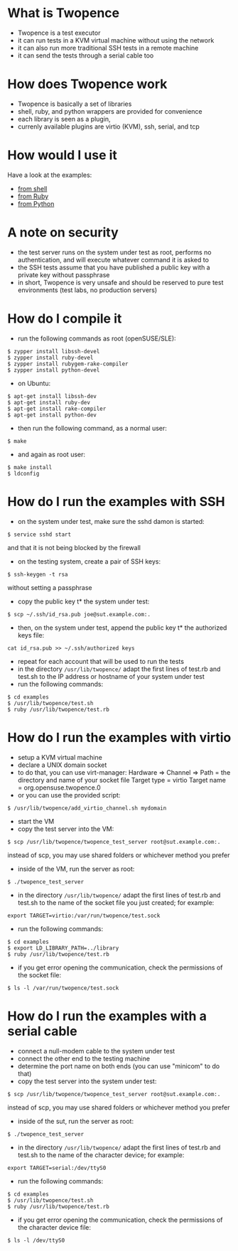 # What is Twopence

* Twopence is a test executor
* it can run tests in a KVM virtual machine without using the network
* it can also run more traditional SSH tests in a remote machine
* it can send the tests through a serial cable too

# How does Twopence work

* Twopence is basically a set of libraries
* shell, ruby, and python wrappers are provided for convenience
* each library is seen as a plugin,
* currenly available plugins are virtio (KVM), ssh, serial, and tcp

# How would I use it

Have a look at the examples:

* [from shell](examples/example.sh)
* [from Ruby](examples/example.rb)
* [from Python](examples/example.py)

# A note on security

* the test server runs on the system under test as root, performs no authentication,
  and will execute whatever command it is asked to
* the SSH tests assume that you have published a public key
  with a private key without passphrase
* in short, Twopence is very unsafe and should be reserved to
  pure test environments (test labs, no production servers)

# How do I compile it


* run the following commands as root (openSUSE/SLE):

```console
$ zypper install libssh-devel
$ zypper install ruby-devel
$ zypper install rubygem-rake-compiler
$ zypper install python-devel
```

* on Ubuntu:

```console
$ apt-get install libssh-dev
$ apt-get install ruby-dev
$ apt-get install rake-compiler
$ apt-get install python-dev
```

* then run the following command, as a normal user:

```console
$ make
```

* and again as root user:

```console
$ make install
$ ldconfig
```

# How do I run the examples with SSH

* on the system under test, make sure the sshd damon is started:

```console
$ service sshd start
```

and that it is not being blocked by the firewall

* on the testing system, create a pair of SSH keys:

```console
$ ssh-keygen -t rsa
```

without setting a passphrase

* copy the public key t* the system under test:

```console
$ scp ~/.ssh/id_rsa.pub joe@sut.example.com:.
```
* then, on the system under test, append the public key t* the
  authorized keys file:

```console
cat id_rsa.pub >> ~/.ssh/authorized keys
```

* repeat for each account that will be used to run the tests
* in the directory `/usr/lib/twopence/`
  adapt the first lines of test.rb and test.sh to the IP address or hostname of your system under test
* run the following commands:

```console
$ cd examples
$ /usr/lib/twopence/test.sh
$ ruby /usr/lib/twopence/test.rb
```

# How do I run the examples with virtio

* setup a KVM virtual machine
* declare a UNIX domain socket
* to do that, you can use virt-manager:
  Hardware => Channel =>
  Path = the directory and name of your socket file
  Target type = virtio
  Target name = org.opensuse.twopence.0
* or you can use the provided script:

```console
$ /usr/lib/twopence/add_virtio_channel.sh mydomain
```

* start the VM
* copy the test server into the VM:

```console
$ scp /usr/lib/twopence/twopence_test_server root@sut.example.com:.
```

instead of scp, you may use shared folders or whichever method you prefer

*  inside of the VM, run the server as root:

```console
$ ./twopence_test_server
```

* in the directory `/usr/lib/twopence/`
  adapt the first lines of test.rb and test.sh
  to the name of the socket file you just created; for example:

```console
export TARGET=virtio:/var/run/twopence/test.sock
```

* run the following commands:

```console
$ cd examples
$ export LD_LIBRARY_PATH=../library
$ ruby /usr/lib/twopence/test.rb
```

* if you get error opening the communication,
  check the permissions of the socket file:

```console
$ ls -l /var/run/twopence/test.sock
```

# How do I run the examples with a serial cable

* connect a null-modem cable to the system under test
* connect the other end to the testing machine
* determine the port name on both ends
  (you can use "minicom" to do that)
* copy the test server into the system under test:

```console
$ scp /usr/lib/twopence/twopence_test_server root@sut.example.com:.
```

instead of scp, you may use shared folders or whichever method you prefer

* inside of the sut, run the server as root:

```console
$ ./twopence_test_server
```

* in the directory `/usr/lib/twopence/`
  adapt the first lines of test.rb and test.sh
  to the name of the character device; for example:

```console
export TARGET=serial:/dev/ttyS0
```

* run the following commands:

```console
$ cd examples
$ /usr/lib/twopence/test.sh
$ ruby /usr/lib/twopence/test.rb
```

* if you get error opening the communication,
  check the permissions of the character device file:

```console
$ ls -l /dev/ttyS0
```
